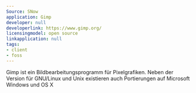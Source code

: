 ```yaml
---
Source: SNow
application: Gimp
developer: null
developerlink: https://www.gimp.org/
licensingmodel: open source
linkapplication: null
tags:
- client
- foss
---
```

Gimp ist ein Bildbearbeitungsprogramm für Pixelgrafiken. Neben der Version für GNU/Linux und Unix existieren auch Portierungen auf Microsoft Windows und OS X
